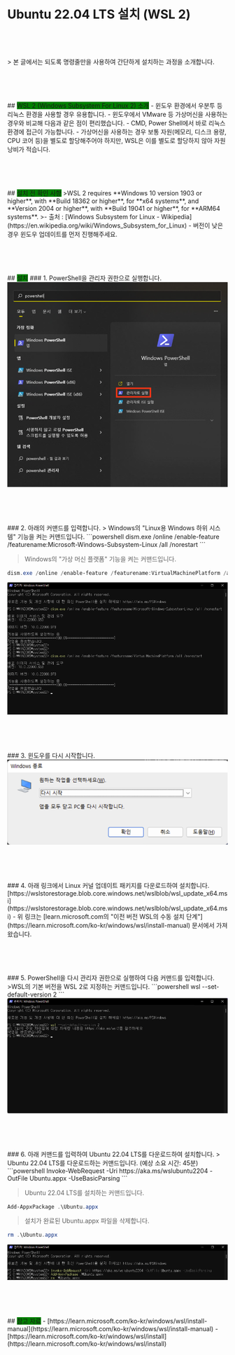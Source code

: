 # Ubuntu 22.04 LTS 설치 (WSL 2)
<div style="margin-top: 80px;"></div>
> 본 글에서는 되도록 명령줄만을 사용하여 간단하게 설치하는 과정을 소개합니다.
<div style="margin-top: 80px;"></div>
## <span style="background: green;">WSL 2 (Windows Subsystem For Linux 2) 소개</span>
- 윈도우 환경에서 우분투 등 리눅스 환경을 사용할 경우 유용합니다.
- 윈도우에서 VMware 등 가상머신을 사용하는 경우와 비교해 다음과 같은 점이 편리했습니다.
	- CMD, Power Shell에서 바로 리눅스 환경에 접근이 가능합니다.
	- 가상머신을 사용하는 경우 보통 자원(메모리, 디스크 용량, CPU 코어 등)을 별도로 할당해주어야 하지만, WSL은 이를 별도로 할당하지 않아 자원 낭비가 적습니다.
<div style="margin-top: 80px;"></div>
## <span style="background: green;">설치 전 확인 사항</span>
>WSL 2 requires **Windows 10 version 1903 or higher**, with **Build 18362 or higher**, for **x64 systems**, and **Version 2004 or higher**, with **Build 19041 or higher**, for **ARM64 systems**.
>- 출처 : [Windows Subsystem for Linux - Wikipedia](https://en.wikipedia.org/wiki/Windows_Subsystem_for_Linux)
- 버전이 낮은 경우 윈도우 업데이트를 먼저 진행해주세요.
<div style="margin-top: 80px;"></div>
## <span style="background: green;">설치</span>
### 1. PowerShell을 관리자 권한으로 실행합니다.
<div style="text-align: center;"><img style="max-width: 100%;" src="https://github.com/kwangwan/markdownFiles/blob/main/blog/image/PowerShell%20%EA%B4%80%EB%A6%AC%EC%9E%90%EA%B6%8C%ED%95%9C%20%EC%8B%A4%ED%96%89.png?raw=true"></div>
<div style="margin-top: 80px;"></div>
### 2. 아래의 커맨드를 입력합니다.
> Windows의 "Linux용 Windows 하위 시스템" 기능을 켜는 커맨드입니다.
```powershell
dism.exe /online /enable-feature /featurename:Microsoft-Windows-Subsystem-Linux /all /norestart
```

> Windows의 "가상 머신 플랫폼" 기능을 켜는 커맨드입니다.
```powershell
dism.exe /online /enable-feature /featurename:VirtualMachinePlatform /all /norestart
```
<div style="text-align: center;"><img style="max-width: 100%;" src="https://github.com/kwangwan/markdownFiles/blob/main/blog/image/PowerShell%20WSL%20%EA%B8%B0%EB%8A%A5%20%EC%BC%9C%EA%B8%B0.png?raw=true"></div>
<div style="margin-top: 80px;"></div>
### 3. 윈도우를 다시 시작합니다.
<div style="text-align: center;"><img style="max-width: 100%;" src="https://github.com/kwangwan/markdownFiles/blob/main/blog/image/%EC%9C%88%EB%8F%84%EC%9A%B0%20%EB%8B%A4%EC%8B%9C%20%EC%8B%9C%EC%9E%91.png?raw=true"></div>
<div style="margin-top: 80px;"></div>
### 4. 아래 링크에서 Linux 커널 업데이트 패키지를 다운로드하여 설치합니다.
[https://wslstorestorage.blob.core.windows.net/wslblob/wsl_update_x64.msi](https://wslstorestorage.blob.core.windows.net/wslblob/wsl_update_x64.msi)
- 위 링크는 [learn.microsoft.com의 "이전 버전 WSL의 수동 설치 단계"](https://learn.microsoft.com/ko-kr/windows/wsl/install-manual) 문서에서 가져왔습니다.
<div style="margin-top: 80px;"></div>
### 5. PowerShell을 다시 관리자 권한으로 실행하여 다음 커맨드를 입력합니다.
>WSL의 기본 버전을 WSL 2로 지정하는 커맨드입니다.
```powershell
wsl --set-default-version 2
```
<div style="text-align: center;"><img style="max-width: 100%;" src="https://github.com/kwangwan/markdownFiles/blob/main/blog/image/PowerShell%20WSL2%20%EC%84%A4%EC%A0%95.png?raw=true"></div>
<div style="margin-top: 80px;"></div>
### 6. 아래 커맨드를 입력하여 Ubuntu 22.04 LTS를 다운로드하여 설치합니다.
> Ubuntu 22.04 LTS를 다운로드하는 커맨드입니다. (예상 소요 시간: 45분)
```powershell
Invoke-WebRequest -Uri https://aka.ms/wslubuntu2204 -OutFile Ubuntu.appx -UseBasicParsing
```

> Ubuntu 22.04 LTS를 설치하는 커맨드입니다.
```powershell
Add-AppxPackage .\Ubuntu.appx
```

> 설치가 완료된 Ubuntu.appx 파일을 삭제합니다.
```powershell
rm .\Ubuntu.appx
```
<div style="text-align: center;"><img style="max-width: 100%;" src="https://github.com/kwangwan/markdownFiles/blob/main/blog/image/PowerShell%20Ubuntu%20%EB%8B%A4%EC%9A%B4%EB%A1%9C%EB%93%9C%20%EB%B0%8F%20%EC%84%A4%EC%B9%98.png?raw=true"></div>
<div style="margin-top: 80px;"></div>
## <span style="background: green;">참고 자료</span>
- [https://learn.microsoft.com/ko-kr/windows/wsl/install-manual](https://learn.microsoft.com/ko-kr/windows/wsl/install-manual)
- [https://learn.microsoft.com/ko-kr/windows/wsl/install](https://learn.microsoft.com/ko-kr/windows/wsl/install)